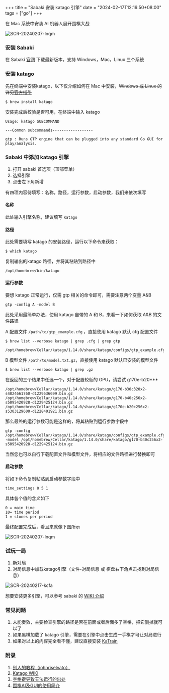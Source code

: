 +++
title = "Sabaki 安装 katago 引擎"
date = "2024-02-17T12:16:50+08:00"
tags = ["go"]
+++


在 Mac 系统中安装 AI 机器人展开围棋大战

![SCR-20240207-lnqm](https://cloud.synclue.com/2024/02/17/1708151084.png)

### 安装 Sabaki

在 Sabaki [官网](https://sabaki.yichuanshen.de/) 下载最新版本，支持 Windows，Mac，Linux 三个系统

### 安装 katago 

先在终端中安装katago，以下仅介绍如何在 Mac 中安装，~~Windows 或 Linux 的详见[官方指引](https://github.com/lightvector/KataGo?tab=readme-ov-file#windows-and-linux)~~

```
$ brew install katago
```

安装完成后校验是否可用，在终端中输入 katago

```
Usage: katago SUBCOMMAND

---Common subcommands------------------

gtp : Runs GTP engine that can be plugged into any standard Go GUI for play/analysis.
```

### Sabaki 中添加 katago 引擎

1. 打开 sabaki 首选项（顶部菜单）
2. 选择引擎
3. 点击左下角新增

有四项内容待填写：名称，路径，运行参数，启动参数，我们来依次填写

#### 名称

此处输入引擎名称，建议填写 `Katago` 

#### 路径

此处需要填写 katago 的安装路径，运行以下命令来获取：

```
$ which katago
```

复制输出的katago 路径，并将其粘贴到路径中

```
/opt/homebrew/bin/katago
```

#### 运行参数

要想 katago 正常运行，仅需 gtp 相关的命令即可，需要注意两个变量 A&B

```
gtp -config A -model B
```

此处采用最简单办法，使用 katago 自带的 A 和 B，来看一下如何获取 A&B 的文件路径

A 配置文件 `/path/to/gtp_example.cfg` ，直接使用 katago 默认 cfg 配置文件

```
$ brew list --verbose katago | grep .cfg | grep gtp
```

```
/opt/homebrew/Cellar/katago/1.14.0/share/katago/configs/gtp_example.cfg
```

B 模型文件 `/path/to/model.txt.gz`，直接使用 katago 默认已安装的模型文件

```
$ brew list --verbose katago | grep .gz
```

在返回的三个结果中任选一个，对于配置较低的 GPU，请尝试 g170e-b20***

```
/opt/homebrew/Cellar/katago/1.14.0/share/katago/g170-b30c320x2-s4824661760-d1229536699.bin.gz
/opt/homebrew/Cellar/katago/1.14.0/share/katago/g170-b40c256x2-s5095420928-d1229425124.bin.gz
/opt/homebrew/Cellar/katago/1.14.0/share/katago/g170e-b20c256x2-s5303129600-d1228401921.bin.gz
```

那么最终的运行参数可能是这样的，将其粘贴到运行参数字段中

```
gtp -config /opt/homebrew/Cellar/katago/1.14.0/share/katago/configs/gtp_example.cfg -model /opt/homebrew/Cellar/katago/1.14.0/share/katago/g170-b40c256x2-s5095420928-d1229425124.bin.gz
```

当然您也可以自行下载配置文件和模型文件，将相应的文件路径进行替换即可

#### 启动参数

将如下命令复制粘贴到启动参数字段中

```
time_settings 0 5 1
```

具体各个值的含义如下

```
0 = main time
10= time period
1 = stones per period
```

最终配置完成后，看且来就像下图所示

![SCR-20240207-lnqm](https://cloud.synclue.com/2024/02/17/1708151077.png)

### 试玩一局

1. 新对局
2. 对局信息中加载katago引擎（文件-对局信息 或 棋盘右下角点击找到对局信息）

![SCR-20240217-kcfa](https://cloud.synclue.com/2024/02/17/1708151056.jpg)

想要安装更多引擎，可以参考 sabaki 的 [WIKI 介绍](https://github.com/SabakiHQ/Sabaki/blob/master/docs/guides/engines.md)

### 常见问题

1. 未能奏效，主要检查引擎的路径是否在前面或者后面多了空格，把它删掉就可以了
2. 如果黑棋加载了 katago 引擎，需要在引擎中点击生成一手棋才可让对局进行
3. 如果对以上的内容完全看不懂，建议直接安装 [KaTrain](http://github.com/sanderland/katrain/releases)

### 附录

1. [别人的教程（johnriselvato）](http://johnriselvato.com/installing-katago-in-sabaki-2-for-macos/) 
2. [Katago WIKI](https://github.com/lightvector/KataGo#how-to-use)
3. [空格键导致无法运行的出处](https://github.com/SabakiHQ/Sabaki/issues/612)
4. [围棋AI及GUI的使用简介](https://zhuanlan.zhihu.com/p/267139001)
